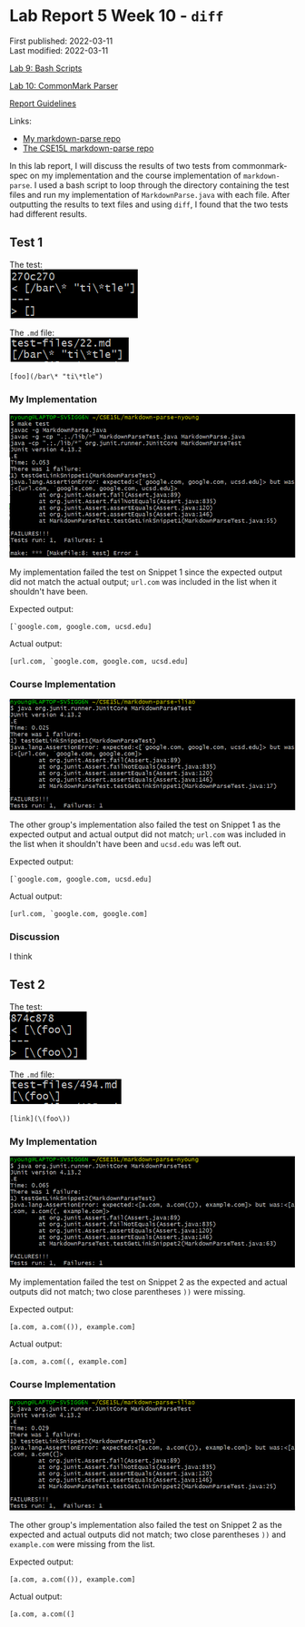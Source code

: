 # Lab Report 5 Week 10 - `diff`

First published: 2022-03-11  
Last modified: 2022-03-11

[Lab 9: Bash Scripts](https://ucsd-cse15l-w22.github.io/week/week9/)

[Lab 10: CommonMark Parser](https://ucsd-cse15l-w22.github.io/week/week10/)

[Report Guidelines](https://ucsd-cse15l-w22.github.io/week/week10/#lab-report-5)

Links:
- [My markdown-parse repo](https://github.com/natalieycyoung/markdown-parse)
- [The CSE15L markdown-parse repo](https://github.com/ucsd-cse15l-w22/markdown-parse)

In this lab report, I will discuss the results of two tests from commonmark-spec on my implementation and the course implementation of `markdown-parse`. I used a bash script to loop through the directory containing the test files and run my implementation of `MarkdownParse.java` with each file. After outputting the results to text files and using `diff`, I found that the two tests had different results.

## Test 1

The test:  
![9-test-1](Images/9-test-1.png)

The `.md` file:  
![9-file-1](Images/9-file-1.png)

	[foo](/bar\* "ti\*tle")

### My Implementation

![7-snippet1-nyoung-fail](Images/7-snippet1-nyoung-fail.png)

My implementation failed the test on Snippet 1 since the expected output did not match the actual output; `url.com` was included in the list when it shouldn't have been.  

Expected output:  

	[`google.com, google.com, ucsd.edu]  

Actual output:  

	[url.com, `google.com, google.com, ucsd.edu]

### Course Implementation

![7-snippet1-iliao-fail](Images/7-snippet1-iliao-fail.png)

The other group's implementation also failed the test on Snippet 1 as the expected output and actual output did not match; `url.com` was included in the list when it shouldn't have been and `ucsd.edu` was left out.  

Expected output:  

	[`google.com, google.com, ucsd.edu]

Actual output:  

	[url.com, `google.com, google.com]

### Discussion

I think 

## Test 2

The test:  
![9-test-2](Images/9-test-2.png)

The `.md` file:  
![9-file-2](Images/9-file-2.png)

	[link](\(foo\))	

### My Implementation

![7-snippet2-nyoung-fail](Images/7-snippet2-nyoung-fail.png)

My implementation failed the test on Snippet 2 as the expected and actual outputs did not match; two close parentheses `))` were missing.

Expected output:  

	[a.com, a.com(()), example.com]  

Actual output:  

	[a.com, a.com((, example.com]

### Course Implementation

![7-snippet2-iliao-fail](Images/7-snippet2-iliao-fail.png)

The other group's implementation also failed the test on Snippet 2 as the expected and actual outputs did not match; two close parentheses `))` and `example.com` were missing from the list.

Expected output:  

	[a.com, a.com(()), example.com]  

Actual output:  

	[a.com, a.com((]

